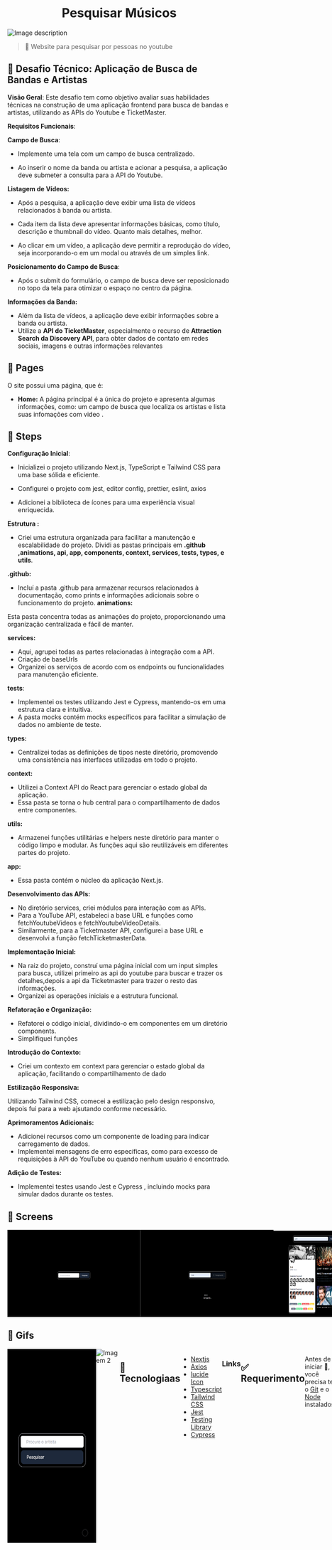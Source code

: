 <h1 align="center"> Pesquisar Músicos</h1>

<img src="https://github.com/RafaelYokoyama/job-frontend-developer/blob/master/.github/gifs/GIF-WEB.gif" alt="Image description">

> 🔎 Website para pesquisar por pessoas no youtube


## :page_facing_up: Desafio Técnico: Aplicação de Busca de Bandas e Artistas

**Visão Geral**:
Este desafio tem como objetivo avaliar suas habilidades técnicas na construção de uma aplicação frontend para busca de bandas e artistas, utilizando as APIs do Youtube e TicketMaster.

**Requisitos Funcionais**:

**Campo de Busca**:

- Implemente uma tela com um campo de busca centralizado.

- Ao inserir o nome da banda ou artista e acionar a pesquisa, a aplicação deve submeter a consulta para a API do Youtube.

**Listagem de Vídeos:**

- Após a pesquisa, a aplicação deve exibir uma lista de vídeos relacionados à banda ou artista.

- Cada item da lista deve apresentar informações básicas, como título, descrição e thumbnail do vídeo. Quanto mais detalhes, melhor.

- Ao clicar em um vídeo, a aplicação deve permitir a reprodução do vídeo, seja incorporando-o em um modal ou através de um simples link.

**Posicionamento do Campo de Busca**:

- Após o submit do formulário, o campo de busca deve ser reposicionado no topo da tela para otimizar o espaço no centro da página.

**Informações da Banda:**

- Além da lista de vídeos, a aplicação deve exibir informações sobre a banda ou artista.
- Utilize a **API do TicketMaster**, especialmente o recurso de **Attraction Search da Discovery API**, para obter dados de contato em redes sociais, imagens e outras informações relevantes

## 📁 Pages

O site possui uma página, que é:

- **Home:** A página principal é a única do projeto e apresenta algumas informações, como: um campo de busca que localiza os artistas e lista suas infomações com video .

## 🎯 Steps

**Configuração Inicial**:

- Inicializei o projeto utilizando Next.js, TypeScript e Tailwind CSS para uma base sólida e eficiente.
- Configurei o projeto com jest, editor config, prettier, eslint, axios

- Adicionei a biblioteca de ícones para uma experiência visual enriquecida.

**Estrutura :**

- Criei uma estrutura organizada para facilitar a manutenção e escalabilidade do projeto.
Dividi as pastas principais em **.github ,animations, api, app, components, context, services, tests, types, e utils**.

**.github:**

- Incluí a pasta .github para armazenar recursos relacionados à documentação, como prints e informações adicionais sobre o funcionamento do projeto.
  **animations:**

Esta pasta concentra todas as animações do projeto, proporcionando uma organização centralizada e fácil de manter.

**services:**

- Aqui, agrupei todas as partes relacionadas à integração com a API.
- Criação de baseUrls
- Organizei os serviços de acordo com os endpoints ou funcionalidades para manutenção eficiente.

**tests**:

- Implementei os testes utilizando Jest e Cypress, mantendo-os em uma estrutura clara e intuitiva.
- A pasta mocks contém mocks específicos para facilitar a simulação de dados no ambiente de teste.

**types:**

- Centralizei todas as definições de tipos neste diretório, promovendo uma consistência nas interfaces utilizadas em todo o projeto.

**context:**

- Utilizei a Context API do React para gerenciar o estado global da aplicação.
- Essa pasta se torna o hub central para o compartilhamento de dados entre componentes.

**utils:**

- Armazenei funções utilitárias e helpers neste diretório para manter o código limpo e modular.
  As funções aqui são reutilizáveis em diferentes partes do projeto.

**app:**

- Essa pasta contém o núcleo da aplicação Next.js.

**Desenvolvimento das APIs:**

- No diretório services, criei módulos para interação com as APIs.
- Para a YouTube API, estabeleci a base URL e funções como fetchYoutubeVideos e fetchYoutubeVideoDetails.
- Similarmente, para a Ticketmaster API, configurei a base URL e desenvolvi a função fetchTicketmasterData.

**Implementação Inicial:**

- Na raiz do projeto, construí uma página inicial com um input simples para busca, utilizei primeiro as api do youtube para buscar e trazer os detalhes,depois a api da Ticketmaster para trazer o resto das informações.
- Organizei as operações iniciais e a estrutura funcional.

**Refatoração e Organização:**

- Refatorei o código inicial, dividindo-o em componentes em um diretório components.
- Simplifiquei funções

**Introdução do Contexto:**

- Criei um contexto em context para gerenciar o estado global da aplicação, facilitando o compartilhamento de dado

**Estilização Responsiva:**

Utilizando Tailwind CSS, comecei a estilização pelo design responsivo, depois fui para a web ajsutando conforme necessário.

**Aprimoramentos Adicionais:**

- Adicionei recursos como um componente de loading para indicar carregamento de dados.
- Implementei mensagens de erro específicas, como para excesso de requisições à API do YouTube ou quando nenhum usuário é encontrado.

**Adição de Testes:**

- Implementei testes usando Jest e Cypress , incluindo mocks para simular dados durante os testes.

## 📁 Screens

<div style="display: flex; justify-content: space-between;">
    <img src="https://github.com/RafaelYokoyama/job-frontend-developer/raw/master/.github/screens/Screenshot_1.png" alt="Imagem 1" width="300"/>
    <img src="https://github.com/RafaelYokoyama/job-frontend-developer/raw/master/.github/screens/Screenshot_2.png" alt="Imagem 2" width="300"/>
    <img src="https://github.com/RafaelYokoyama/job-frontend-developer/raw/master/.github/screens/Screenshot_3.png" alt="Imagem 3" width="200"/>
    <img src="https://github.com/RafaelYokoyama/job-frontend-developer/raw/master/.github/screens/Screenshot_4.png" alt="Imagem 4" width="250"/>
    <img src="https://github.com/RafaelYokoyama/job-frontend-developer/raw/master/.github/screens/Screenshot_5.png" alt="Imagem 5" width="300"/>
</div>

## 📁 Gifs
<div style="display: flex; justify-content: space-between;">
   <img src="https://github.com/RafaelYokoyama/job-frontend-developer/blob/master/.github/gifs/GIF-MOBILE.gif" alt="Imagem 1" width="200"/>
    <img src="https://github.com/RafaelYokoyama/job-frontend-developer/blob/master/.github/gifs/GIF-WEB.gif" alt="Imagem 2" width="600"
</div>

## 🚀 Tecnologiaas

- [Nextjs](https://nextjs.org/)
- [Axios](https://axios-http.com/docs/intro)
- [lucide Icon](https://lucide.dev/icons/)
- [Typescript](https://www.typescriptlang.org/)
- [Tailwind CSS](https://tailwindcss.com/)
- [Jest](https://jestjs.io/pt-BR/docs/getting-started)
- [Testing Library](https://testing-library.com/docs/react-testing-library/intro/)
- [Cypress](https://www.cypress.io/)

### Links

| Ambiente     |  URL                             |
| ---          |  ---                             |
| Local        |  http://localhost:3000         |                 |
| Producão     |  https://search-people-music.netlify.app/|


## :white_check_mark: Requerimento

Antes de iniciar :checkered_flag:, você precisa ter o [Git](https://git-scm.com) e o [Node](https://nodejs.org/en/) instalados.

## :checkered_flag: Iniciar

```bash
#  Clone este projeto
$ git clone https://github.com/RafaelYokoyama/job-frontend-developer.git
# Acessar
$ cd job-frontend-developer
# Instalar dependências
$ yarn
# Execute o projeto
$ yarn dev
# O servidor será inicializado em <http://localhost:3000>
```

### Rodando Testes

```bash

Unit testing:
yarn run test

End to end:
yarn run cypress open

```

## Configuração das Chaves de API

Para que este projeto funcione corretamente, você precisará obter chaves de API para as APIs do YouTube e do Ticketmaster. Siga as instruções abaixo para gerar e configurar suas chaves:

### 1. Chave de API do YouTube

Para obter uma chave de API do YouTube, siga os passos abaixo:

1. Acesse [Google Cloud Console](https://console.cloud.google.com/).
2. Crie um novo projeto ou selecione um projeto existente.
3. No painel de navegação à esquerda, clique em "API e Serviços" e depois em "Credenciais".
4. Clique em "Criar credenciais" e escolha "Chave de API".
5. Copie a chave gerada.

Agora, abra o arquivo `.env.local` na raiz do projeto e adicione a seguinte linha:

```env
NEXT_PUBLIC_YOUTUBE_API_KEY=SuaChaveDoYouTubeAqui
```

### 2. Chave de API do Ticketmaster

Para obter uma chave de API do Ticketmaster, siga os passos abaixo:

1. Acesse [Ticketmaster](https://developer.ticketmaster.com/products-and-docs/apis/discovery-api/v2/).
2. Crie uma conta ou faça login.
3. Crie um novo aplicativo para obter sua chave de API.
4. Copie a chave gerada.

Agora, abra o arquivo `.env.local` na raiz do projeto e adicione a seguinte linha:

```env
NEXT_PUBLIC_TICKETMASTER_API_KEY=SuaChaveDoTicketmasterAqui
```



## 🤝 Colaborador

<table>
  <tr>
    <td align="center">
      <a href="#">
        <img src="https://avatars.githubusercontent.com/u/60978293?s=400&u=ac4be92aaa9bd68b77f92a473400213582d3e032&v=4 " width="100px;" alt="Photo do Rafael"/><br>
        <sub>
          <b>Rafael Yokoyama </b>
        </sub>
      </a>
    </td>
  </tr>
</table>
